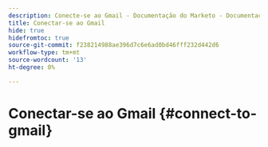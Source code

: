 ```yaml
---
description: Conecte-se ao Gmail - Documentação do Marketo - Documentação do produto
title: Conectar-se ao Gmail
hide: true
hidefromtoc: true
source-git-commit: f238214988ae396d7c6e6ad0bd46fff232d442d6
workflow-type: tm+mt
source-wordcount: '13'
ht-degree: 0%

---
```


# Conectar-se ao Gmail {#connect-to-gmail}
